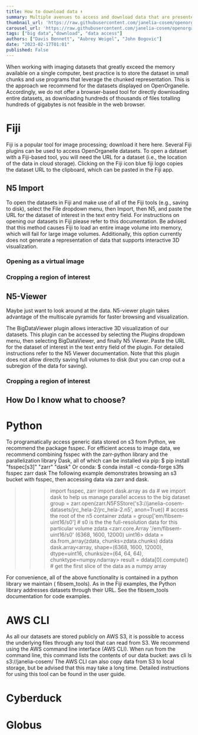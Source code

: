 ```yaml
---
title: How to download data ⬇
summary: Multiple avenues to access and download data that are presented on the site.
thumbnail_url: 'https://raw.githubusercontent.com/janelia-cosem/openorganelle-blog/main/assets/...jpg'
carousel_url: 'https://raw.githubusercontent.com/janelia-cosem/openorganelle-blog/main/assets/...jpg'
tags: ["big data","download", "data access"]
authors: ["Davis Bennett", "Aubrey Weigel", "John Bogovic"]
date: "2023-02-17T01:01"
published: False
---
```


When working with imaging datasets that greatly exceed the memory available on a single computer, best practice is to store the dataset in small chunks and use programs that leverage the chunked representation. This is the approach we recommend for the datasets displayed on OpenOrganelle. Accordingly, we do not offer a browser-based tool for directly downloading entire datasets, as downloading hundreds of thousands of files totalling hundreds of gigabytes is not feasible in the web browser.

# Fiji 
Fiji is a popular tool for image processing; download it here here. Several Fiji plugins can be used to access OpenOrganelle datasets. To open a dataset with a Fiji-based tool, you will need the URL for a dataset (i.e., the location of the data in cloud storage). Clicking on the Fiji icon blue fiji logo copies the dataset URL to the clipboard, which can be pasted in the Fiji app.

## N5 Import
To open the datasets in Fiji and make use of all of the Fiji tools (e.g., saving to disk), select the File dropdown menu, then Import, then N5, and paste the URL for the dataset of interest in the text entry field. For instructions on opening our datasets in Fiji please refer to this documentation. Be advised that this method causes Fiji to load an entire image volume into memory, which will fail for large image volumes. Additionally, this option currently does not generate a representation of data that supports interactive 3D visualization.

### Opening as a virtual image
### Cropping a region of interest
## N5-Viewer
Maybe just want to look around at the data. N5-viewer plugin takes advantage of the multiscale pyramids for faster browsing and visualization.

The BigDataViewer plugin allows interactive 3D visualization of our datasets. This plugin can be accessed by selecting the Plugins dropdown menu, then selecting BigDataViewer, and finally N5 Viewer. Paste the URL for the dataset of interest in the text entry field of the plugin. For detailed instructions refer to the N5 Viewer documentation. Note that this plugin does not allow directly saving full volumes to disk (but you can crop out a subregion of the data for saving).

### Cropping a region of interest
## How Do I know what to choose?

# Python
To programatically access generic data stored on s3 from Python, we recommend the package fsspec. For efficient access to image data, we recommend combining fsspec with the zarr-python library and the parallelization library Dask, all of which can be installed via pip:
$ pip install "fsspec[s3]" "zarr" "dask"
Or conda:
$ conda install -c conda-forge s3fs fsspec zarr dask
The following example demonstrates browsing an s3 bucket with fsspec, then accessing data via zarr and dask.
>>> import fsspec, zarr
>>> import dask.array as da # we import dask to help us manage parallel access to the big dataset
>>> group = zarr.open(zarr.N5FSStore('s3://janelia-cosem-datasets/jrc_hela-2/jrc_hela-2.n5', anon=True)) # access the root of the n5 container
>>> zdata = group['em/fibsem-uint16/s0'] # s0 is the the full-resolution data for this particular volume
>>> zdata
<zarr.core.Array '/em/fibsem-uint16/s0' (6368, 1600, 12000) uint16>
>>> ddata = da.from_array(zdata, chunks=zdata.chunks)
>>> ddata
dask.array<array, shape=(6368, 1600, 12000), dtype=uint16, chunksize=(64, 64, 64), chunktype=numpy.ndarray>
>>> result = ddata[0].compute() # get the first slice of the data as a numpy array

For convenience, all of the above functionality is contained in a python library we maintain ( fibsem_tools). As in the Fiji examples, the Python library addresses datasets through their URL. See the fibsem_tools documentation for code examples.

# AWS CLI
As all our datasets are stored publicly on AWS S3, it is possible to access the underlying files through any tool that can read from S3. We recommend using the AWS command line interface (AWS CLI). 
When run from the command line, this command lists the contents of our data bucket:
aws cli ls s3://janelia-cosem/
The AWS CLI can also copy data from S3 to local storage, but be advised that this may take a long time. Detailed instructions for using this tool can be found in the user guide.

# Cyberduck

# Globus
